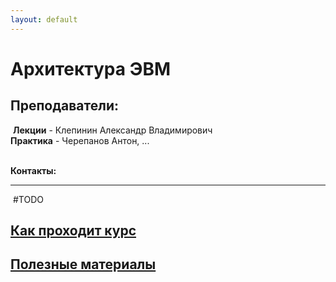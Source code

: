 ```yaml
---
layout: default
---
```

<script src="/assets/scripts/hide.js"></script>


# Архитектура ЭВМ

## Преподаватели:

​	**Лекции** - Клепинин Александр Владимирович  
​	**Практика** - Черепанов Антон, ...   
<br>

**Контакты:**  

---

​	#TODO
<br>


## <a href="javascript:toggleFunc('course_info')">Как проходит курс</a>
<div id="course_info" style="display:none;" markdown='1'>
**ООП** - Объектно-ориентированное программирование  
<br>
**Цели курса**
  1. Изучить язык Java
  2. Познакомиться с базовыми понятиями и принципами ООП
  3. Познакомиться со стандартными подходами к созданию программ (шаблоны проектирования)
  4. Получить практические навыки использования приемов ООП в программах небольшого и среднего размеров
  5. Получить представления об особенностях применения приемов ООП в разных языках (на примере Java и C#)  
<br>

**Лекции**  
  * **Сайт Курса** - [http://courses.imkn.urfu.ru/oop/](http://courses.imkn.urfu.ru/oop/ )   
  > ***!!! Преподаватель попросил за пределы универа слайды не распространять. Так что просьба не распространять пароль к слайдам.***  

  * *Стараться приходить вовремя и готовить доску к занятию  
<br>

**Практики**  
  * Пишем на Java (на втором семестре можно выбрать C#)
  * Либо пишите проект либо решаете задачи из списка *(Зависит от преподавателя)*
    - [Регламент практик](https://docs.google.com/document/d/1F2KYj8d7onKfGvQtCqNRtVrjmvS6Y64KlZamJEOjvYU/edit) 
    - [Список задач](http://courses.imkn.urfu.ru/oop/java_oop_3/tasks.html) *(Задачи могут модифицироваться или быть не из списка)*  
<br>

**Отчетность:**
  - **Курс** идет 2 семестра:  
    ​	<u>1 семестр</u> – основные понятия и принципы ООП, реализация ООП в языках Java и C#;  
    ​	<u>2 семестр</u> – технологии промышленного программирования.       
  - Зачет/экзамен
    - 1-й семестр - зачет, 2-й - экзамен.
    - Допуск - 80% практических работ  
    - Анализ листинга *(зачет/экзамен)*
    - Теоретический вопрос *(экзамен)* ([Вопросы](http://courses.imkn.urfu.ru/oop/java_oop_2_java_cs/exam_quest.html)) 
  - **Поблажки, автоматы, полуавтоматы:**  
    ​	*Отсутствуют ?*		#TODO - Узнать  
<br>

*Цитата из учебной программы:*

> **В результате освоения дисциплины студент должен:**
>
>   - Знать: основные понятия      объектно-ориентированной парадигмы программирования: объекта, класса,      интерфейса. 
>   - Уметь: проводить объектную      декомпозицию систем, описывать модели (результат декомпозиции) с помощью      UML диаграмм (диаграмм use-case, диаграмм классов, диаграмм      последовательности). 
>   - Владеть (демонстрировать навыки и опыт деятельности): понятийным аппаратом и терминологией ООП (описывать модели на естественном языке), навыками реализации построенной модели на языке программирования (C#).
> 

<br>

### Полезная информация

***

 * Лектор имеет опыт в прикладной разработке
 * Есть группа в [ВК](https://vk.com/urfu_oop) и [Телеграмм чат](https://t.me/joinchat/EcYE60u3ecXfeYWsqrdh8Q) (Можно задавать вопросы по теме)
<br>
<br>
</div>


## <a href="javascript:toggleFunc('useful_materials')">Полезные материалы</a>
<div id="useful_materials" style="display:none;" markdown='1'>

### [Материалы на Облаке](https://drive.google.com/open?id=1cpR6Or0dfDd05xHkIftXvF3G7bRWx1BS)


## Ссылки
* [**Сайт Курса**](http://courses.imkn.urfu.ru/oop/ ) 
* Как освоиться с гитом? От простых способов к сложным:

  1.  Пройти [краткий гайд](http://rogerdudler.github.io/git-guide/)
  2.  Пройти [интерактивные учебные курсы](https://try.github.io/) от github и schoolacademy.
  3.  Прочитать официальную книгу по git: http://git-scm.com/book/ru/v2 Первые три
        главы обязательны для уверенного использования git.
  * **Доп:**
    * [Интерактивный курс (под Git Bash)](https://githowto.com/ru )

* // TODO Ссылки на всякие полезные сайты

* [The Principles of OOD (на английском)](http://butunclebob.com/ArticleS.UncleBob.PrinciplesOfOod)  
<br>

## Литература

* Герберт Шилдт "Java. Руководство для начинающих"
* Герберт Шилдт "Java. Полное руководство"
* Брюс Эккель "Философия Java"
* Герберт Шилдт "C# 4.0 Полное руководство"
*  Эндрю Троелсен "Язык программирования C# 6.0 и платформа .Net 4.6"
* Марк Гранд "Шаблоны проектирования в Java"
* Мартин Фаулер "Рефакторинг. Улучшение существующего кода "
* Эрих Гамма, Ричард Хелм, Ральф Джонсон, Джон Влиссидес
  "Приемы объектно-ориентированного проектирования. Паттерны
  проектирования"
* Barbara Liskov, John Guttag "Program Development in Java"
</div>
